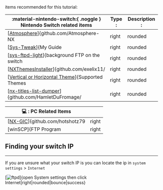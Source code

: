 items recommended for this tutorial:


| :material-nintendo-switch:{ .noggle }  Nintendo Switch related items		                 										|  Type :  			         		  | Description :             				 |
| --------------------------------------------------------------------------------------------------------- | ----------------------------------------- | -------------------------------------------------- |
| [[Atmosphere](https://github.com/Atmosphere-NX/Atmosphere)]{github.com/Atmosphere-NX|right|rounded|bounce|success} 	![GitHub all releases](https://img.shields.io/github/downloads/Atmosphere-NX/Atmosphere/total?color=red&style=flat-square)							      | Custom Firmware   			        | Custom Firmware           				 |
| [[Sys-Tweak](sys-tweak.md)]{My Guide|right|rounded|bounce|success}<br>[[![Website](https://img.shields.io/website?label=%20&logo=nintendoswitch&logoColor=red&style=flat-square&up_color=grey&up_message=GBAtemp%20Thread&url=https%3A%2F%2Fgbatemp.net%2Fthreads%2Fcustom-game-icons-tutorial-and-sharing-hub.574675%2F)](https://gbatemp.net/threads/custom-game-icons-tutorial-and-sharing-hub-no-forwarders.574675/)]{GBATemp guide|right|rounded|bounce|success}  | system module / homebrew 		 	  | Icon Takeover module      				 |
| [[sys-ftpd-light](https://github.com/cathery/sys-ftpd-light?style=social)]{background FTP on the switch|right|rounded|bounce|success}		![GitHub all releases](https://img.shields.io/github/downloads/cathery/sys-ftpd/total?color=red&style=flat-square)				| nro/homebrew/sysmodule	| FTP sysmodule/program on the switch *included with Deepsea AIO CFW  |
| [[NXThemesInstaller](https://github.com/exelix11/SwitchThemeInjector/releases/)]{github.com/exelix11/|right|rounded|bounce|success}           ![GitHub all releases](https://img.shields.io/github/downloads/exelix11/SwitchThemeInjector/total?color=red&style=flat-square)                 | nro / homebrew application (*Included in some CFW packs*)			  | Used to install themes    				 |
| [[Vertical or Horizontal Theme](supportedthemes.md)]{Supported Themes|right|rounded|bounce|success} 										| nxtheme files 					  | theme file that contains image & json patch 	 |
| [[nx-titles-list-dumper](https://github.com/HamletDuFromage/nx-titles-list-dumper/releases)]{github.com/HamletDuFromage/|right|rounded|bounce|success}  	![GitHub all releases](https://img.shields.io/github/downloads/HamletDuFromage/nx-titles-list-dumper/total?color=red&style=flat-square)		| nro/homebrew (*Pulled with nc-gix*) | imports a list of TitleID installed games into CSV |


| :computer: : PC Related Items															| 	 						  |
| --------------------------------------------------------------------------------------------------------------- | ----------------------------------------- |
| [[NX-GIC](https://github.com/hotshotz79)]{github.com/hotshotz79|right|rounded|bounce|success} <br>![GitHub all releases](https://img.shields.io/github/downloads/hotshotz79/NX-Game-Icon-Customizer/total?color=red&style=flat-square)					| Icon Repo & Transfer tool                 |
| [winSCP]{FTP Program|right|rounded} is bundled with NX-GIC 									| ![titledump](<img/pre/nx-gic-rel.png>)	  |

## Finding your switch IP
---
If you are unsure what your switch IP is you can locate the ip in `system settings` > `Internet`

[![ftpd](<img/pre/nxftpd.jpg>)]{open System settings then click Internet|right|rounded|bounce|success}